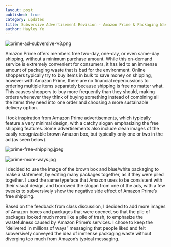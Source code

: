 ```yaml
---
layout: post
published: true
category: updates
title: Subversive Advertisement Revision - Amazon Prime & Packaging Waste
author: Hayley Ye
---
```

![prime-ad-subversive-v3.png]({{site.baseurl}}/assets/prime-ad-subversive-v3.png)


Amazon Prime offers members free two-day, one-day, or even same-day shipping, without a minimum purchase amount. While this on-demand service is extremely convenient for consumers, it has led to an immense amount of packaging waste that is bad for the environment. Online shoppers typically try to buy items in bulk to save money on shipping, however with Amazon Prime, there are no financial repercussions to ordering multiple items separately because shipping is free no matter what. This causes shoppers to buy more frequently than they should, making orders whenever they think of buying something instead of combining all the items they need into one order and choosing a more sustainable delivery option. 

I took inspiration from Amazon Prime advertisements, which typically feature a very minimal design, with a catchy slogan emphasizing the free shipping features. Some advertisements also include clean images of the easily recognizable brown Amazon box, but typically only one or two in the ad (as seen below). 

![prime-free-shipping.jpeg]({{site.baseurl}}/assets/prime-free-shipping.jpeg)

![prime-more-ways.jpg]({{site.baseurl}}/assets/prime-more-ways.jpg)

I decided to use the image of the brown box and blue/white packaging to make a statement, by editing many packages together, as if they were piled together. I used the same typeface that Amazon uses to be consistent with their visual design, and borrowed the slogan from one of the ads, with a few tweaks to subversively show the negative side effect of Amazon Prime’s free shipping. 

Based on the feedback from class discussion, I decided to add more images of Amazon boxes and packages that were opened, so that the pile of packages looked much more like a pile of trash, to emphasize the wastefulness caused by Amazon Prime’s services. I chose to keep the “delivered in millions of ways” messaging that people liked and felt subversively conveyed the idea of immense packaging waste without diverging too much from Amazon’s typical messaging. 